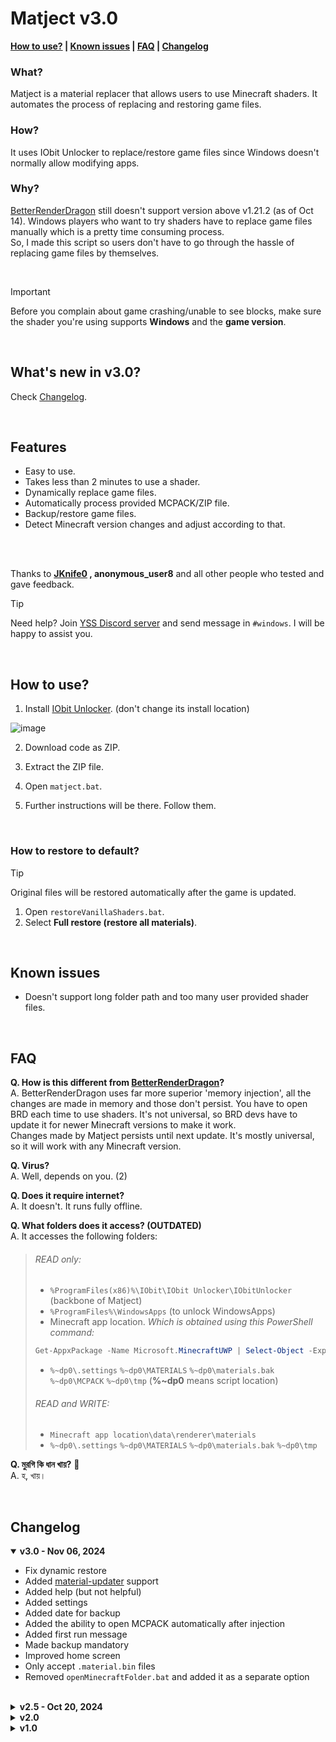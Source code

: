 # Matject v3.0

**[How to use?](#how-to-use) | [Known issues](#known-issues) | [FAQ](#faq) | [Changelog](#changelog)**

### What?
Matject is a material replacer that allows users to use Minecraft shaders. It automates the process of replacing and restoring game files.

### How?
It uses IObit Unlocker to replace/restore game files since Windows doesn't normally allow modifying apps.

### Why?
[BetterRenderDragon](https://github.com/ddf8196/BetterRenderDragon/) still doesn't support version above v1.21.2 (as of Oct 14). Windows players who want to try shaders have to replace game files manually which is a pretty time consuming process.  
So, I made this script so users don't have to go through the hassle of replacing game files by themselves.

<br>

>[!IMPORTANT]  
> Before you complain about game crashing/unable to see blocks, make sure the shader you're using supports **Windows** and the **game version**. 

<br>

## What's new in v3.0?
Check [Changelog](#changelogs).

<br>

## Features
* Easy to use.
* Takes less than 2 minutes to use a shader.
* Dynamically replace game files.
* Automatically process provided MCPACK/ZIP file.
* Backup/restore game files.
* Detect Minecraft version changes and adjust according to that.

<br><br>

Thanks to **[JKnife0](https://github.com/JKnife0) , anonymous_user8** and all other people who tested and gave feedback.

> [!TIP]  
> Need help? Join [YSS Discord server](https://discord.gg/yss) and send message in `#windows`. I will be happy to assist you.

<br>

## How to use?

1. Install [IObit Unlocker](https://www.iobit.com/en/iobit-unlocker.php). (don't change its install location)

![image](https://github.com/user-attachments/assets/4422464e-26a3-4068-993e-adc76817ca9c)

2. Download code as ZIP.

3. Extract the ZIP file.
4. Open `matject.bat`.
5. Further instructions will be there. Follow them.
<br>

### How to restore to default?
> [!TIP]  
> Original files will be restored automatically after the game is updated.

1. Open `restoreVanillaShaders.bat`.
2. Select **Full restore (restore all materials)**.

<br>

## Known issues
* Doesn't support long folder path and too many user provided shader files.

<br>

## FAQ
**Q. How is this different from [BetterRenderDragon](https://github.com/ddf8196/BetterRenderDragon/)?**  
A. BetterRenderDragon uses far more superior 'memory injection', all the changes are made in memory and those don't persist. You have to open BRD each time to use shaders. It's not universal, so BRD devs have to update it for newer Minecraft versions to make it work.  
Changes made by Matject persists until next update. It's mostly universal, so it will work with any Minecraft version.

**Q. Virus?**  
A. Well, depends on you. (2)

**Q. Does it require internet?**  
A. It doesn't. It runs fully offline.

**Q. What folders does it access? (OUTDATED)**  
A. It accesses the following folders:  
> ###### READ only:
> - `%ProgramFiles(x86)%\IObit\IObit Unlocker\IObitUnlocker` (backbone of Matject)
> - `%ProgramFiles%\WindowsApps` (to unlock WindowsApps)
> - Minecraft app location. *Which is obtained using this PowerShell command:*
> ```powershell
> Get-AppxPackage -Name Microsoft.MinecraftUWP | Select-Object -ExpandProperty InstallLocation
> ```
> - `%~dp0\.settings` `%~dp0\MATERIALS` `%~dp0\materials.bak` `%~dp0\MCPACK` `%~dp0\tmp` (**%~dp0** means script location)
>
> ###### READ and WRITE:
> - `Minecraft app location\data\renderer\materials`
> - `%~dp0\.settings` `%~dp0\MATERIALS` `%~dp0\materials.bak` `%~dp0\tmp`

**Q. মুরগি কি ধান খায়?** 🐓  
A. হ, খায়।


<br>

## Changelog
<details open>
  <summary><b>v3.0 - Nov 06, 2024</b></summary>
  <ul>
    <li>Fix dynamic restore</li>
    <li>Added <a href=https://github.com/mcbegamerxx954/material-updater/>material-updater</a> support</li>
    <li>Added help (but not helpful)</li>
    <li>Added settings</li>
    <li>Added date for backup</li>
    <li>Added the ability to open MCPACK automatically after injection</li>
    <li>Added first run message</li>
    <li>Made backup mandatory</li>
    <li>Improved home screen</li>
    <li>Only accept <code>.material.bin</code> files</li>
    <li>Removed <code>openMinecraftFolder.bat</code> and added it as a separate option</li>
  </ul>
  <br>
</details>
<details> 
<summary><b>v2.5 - Oct 20, 2024</b></summary>
<ul>
  <li>Add colored texts.</li>
  <li>Removed settings.bat placeholder as it's not required before v3.0.</li>
</ul>
  <br>
</details>

<details>
<summary><b>v2.0</b></summary>
<ul>
  <li>Much more user-friendly than before.</li>
  <li>Dynamically finds Minecraft location.</li>
  <li>Skips questions if user meets requirements.</li>
  <li>Prompts to delete backup if it detects a different Minecraft version.</li>
  <li>Restores vanilla shaders <strong>(BETA)</strong>.</li>
  <li>Shows error if user declines UAC and asks again.</li>
  <li>Automatically opens MCPACK/MATERIALS folder for user to put files.</li>
  <li>Extracts materials from user-provided MCPACK/ZIP (still can't detect if it's an RD shader).</li>
  <li>Dynamically restores <strong>only</strong> modified bins from previous inject to ensure consistency among different shaders <strong>(BETA)</strong> (works only if user has made a backup before).</li>
  <li>Added <code>settings.bat</code> for tweaking options (WIP).</li>
  <li>Added <code>openMinecraftFolder.bat</code> to open the Minecraft folder.</li>
  <li>Simplified <code>WindowsApps</code> unlock procedure; now it unlocks instantly.</li>
</ul>
  <br>
</details>

<details><summary><b>v1.0</b></summary>
<ul><li>Initial release.</li></ul>
</details>
